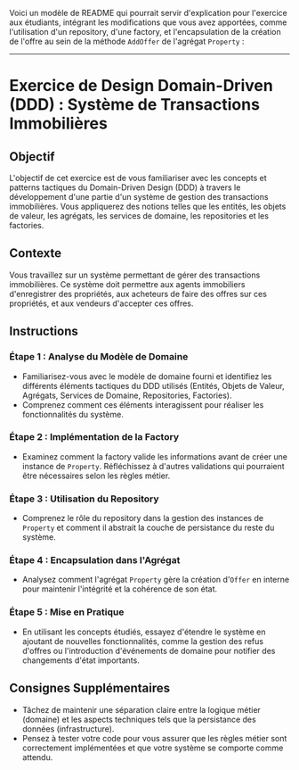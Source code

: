Voici un modèle de README qui pourrait servir d'explication pour l'exercice aux étudiants, intégrant les modifications que vous avez apportées, comme l'utilisation d'un repository, d'une factory, et l'encapsulation de la création de l'offre au sein de la méthode `AddOffer` de l'agrégat `Property` :

---

# Exercice de Design Domain-Driven (DDD) : Système de Transactions Immobilières

## Objectif
L'objectif de cet exercice est de vous familiariser avec les concepts et patterns tactiques du Domain-Driven Design (DDD) à travers le développement d'une partie d'un système de gestion des transactions immobilières. Vous appliquerez des notions telles que les entités, les objets de valeur, les agrégats, les services de domaine, les repositories et les factories.

## Contexte
Vous travaillez sur un système permettant de gérer des transactions immobilières. Ce système doit permettre aux agents immobiliers d'enregistrer des propriétés, aux acheteurs de faire des offres sur ces propriétés, et aux vendeurs d'accepter ces offres.

## Instructions

### Étape 1 : Analyse du Modèle de Domaine
- Familiarisez-vous avec le modèle de domaine fourni et identifiez les différents éléments tactiques du DDD utilisés (Entités, Objets de Valeur, Agrégats, Services de Domaine, Repositories, Factories).
- Comprenez comment ces éléments interagissent pour réaliser les fonctionnalités du système.

### Étape 2 : Implémentation de la Factory
- Examinez comment la factory valide les informations avant de créer une instance de `Property`. Réfléchissez à d'autres validations qui pourraient être nécessaires selon les règles métier.

### Étape 3 : Utilisation du Repository
- Comprenez le rôle du repository dans la gestion des instances de `Property` et comment il abstrait la couche de persistance du reste du système.

### Étape 4 : Encapsulation dans l'Agrégat
- Analysez comment l'agrégat `Property` gère la création d'`Offer` en interne pour maintenir l'intégrité et la cohérence de son état.

### Étape 5 : Mise en Pratique
- En utilisant les concepts étudiés, essayez d'étendre le système en ajoutant de nouvelles fonctionnalités, comme la gestion des refus d'offres ou l'introduction d'événements de domaine pour notifier des changements d'état importants.

## Consignes Supplémentaires
- Tâchez de maintenir une séparation claire entre la logique métier (domaine) et les aspects techniques tels que la persistance des données (infrastructure).
- Pensez à tester votre code pour vous assurer que les règles métier sont correctement implémentées et que votre système se comporte comme attendu.
